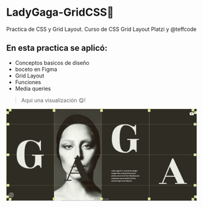 # LadyGaga-GridCSS💚
Practica de CSS y Grid Layout.
Curso de CSS Grid Layout Platzi y @teffcode 

## En esta practica se aplicó:
* Conceptos basicos de diseño
* boceto en Figma
* Grid Layout
* Funciones
* Media queries 

> Aqui una visualización 😋! 
<img src="assets/Captura_desktop.png">
